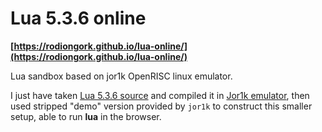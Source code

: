 # Lua 5.3.6 online

**[https://rodiongork.github.io/lua-online/](https://rodiongork.github.io/lua-online/)**

Lua sandbox based on jor1k OpenRISC linux emulator.

I just have taken [Lua 5.3.6 source](https://www.lua.org/source/) and compiled it in [Jor1k emulator](https://s-macke.github.io/jor1k/demos/main.html),
then used stripped "demo" version provided by `jor1k` to construct this smaller setup, able to run **lua** in the browser.
